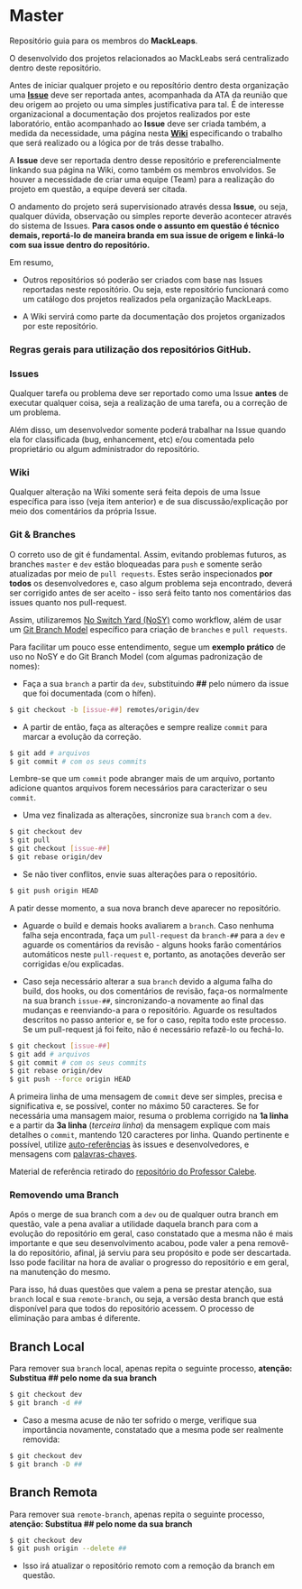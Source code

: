 # Master
Repositório guia para os membros do **MackLeaps**. 

O desenvolvido dos projetos relacionados ao MackLeabs será centralizado dentro deste repositório.

Antes de iniciar qualquer projeto e ou reposítório dentro desta organização uma [**Issue**](https://github.com/MACKLEAPS/master/issues) deve ser reportada antes, acompanhada da ATA da reunião que deu origem ao projeto ou uma simples justificativa para tal. É de interesse organizacional a documentação dos projetos realizados por este laboratório, então acompanhado ao **Issue** deve ser criada também, a medida da necessidade, uma página nesta [**Wiki**](https://github.com/MACKLEAPS/master/wiki) especificando o trabalho que será realizado ou a lógica por de trás desse trabalho. 

A **Issue** deve ser reportada dentro desse repositório e preferencialmente linkando sua página na Wiki, como também os membros envolvidos. Se houver a necessidade de criar uma equipe (Team) para a realização do projeto em questão, a equipe deverá ser citada. 

O andamento do projeto será supervisionado através dessa **Issue**, ou seja, qualquer dúvida, observação ou simples reporte deverão acontecer através do sistema de Issues. **Para casos onde o assunto em questão é técnico demais, reportá-lo de maneira branda em sua issue de origem e linká-lo com sua issue dentro do repositório.**

Em resumo, 

* Outros repositórios só poderão ser criados com base nas Issues reportadas neste repositório. Ou seja, este repositório funcionará como um catálogo dos projetos realizados pela organização MackLeaps. 

* A Wiki servirá como parte da documentação dos projetos organizados por este repositório. 


### Regras gerais para utilização dos repositórios GitHub. 

### Issues

Qualquer tarefa ou problema deve ser reportado como uma Issue **antes** de executar qualquer coisa, seja a realização de
uma tarefa, ou a correção de um problema.

Além disso, um desenvolvedor somente poderá trabalhar na Issue quando ela for classificada (bug, enhancement, etc) e/ou
comentada pelo proprietário ou algum administrador do repositório.

### Wiki

Qualquer alteração na Wiki somente será feita depois de uma Issue específica para isso (veja item anterior) e de sua
discussão/explicação por meio dos comentários da própria Issue. 

### Git & Branches

O correto uso de git é fundamental. Assim, evitando problemas futuros, as branches `master` e `dev` estão bloqueadas
para `push` e somente serão atualizadas por meio de `pull requests`. Estes serão inspecionados **por todos** os
desenvolvedores e, caso algum problema seja encontrado, deverá ser corrigido antes de ser aceito - isso será feito tanto
nos comentários das issues quanto nos pull-request.

Assim, utilizaremos [No Switch Yard (NoSY)](http://geant.cern.ch/content/suggested-work-flow-distributed-projects-nosy)
como workflow, além de usar um [Git Branch Model](http://nvie.com/posts/a-successful-git-branching-model/) específico
para criação de `branches` e `pull requests`.

Para facilitar um pouco esse entendimento, segue um **exemplo prático** de uso no NoSY e do Git Branch Model (com
algumas padronização de nomes):

* Faça a sua `branch` a partir da `dev`, substituindo **##** pelo número da issue que foi documentada (com o hífen).

```bash
$ git checkout -b [issue-##] remotes/origin/dev
```

* A partir de então, faça as alterações e sempre realize `commit` para marcar a evolução da correção.

```bash
$ git add # arquivos
$ git commit # com os seus commits
```

Lembre-se que um `commit` pode abranger mais de um arquivo, portanto adicione quantos arquivos forem necessários para
caracterizar o seu `commit`.

* Uma vez finalizada as alterações, sincronize sua `branch` com a `dev`.

```bash
$ git checkout dev
$ git pull
$ git checkout [issue-##]
$ git rebase origin/dev
```

* Se não tiver conflitos, envie suas alterações para o repositório.

```bash
$ git push origin HEAD
```

A patir desse momento, a sua nova branch deve aparecer no repositório.

* Aguarde o build e demais hooks avaliarem a `branch`. Caso nenhuma falha seja encontrada, faça um `pull-request` da
  `branch-##` para a `dev` e aguarde os comentários da revisão - alguns hooks farão comentários automáticos neste
  `pull-request` e, portanto, as anotações deverão ser corrigidas e/ou explicadas.

* Caso seja necessário alterar a sua `branch` devido a alguma falha do build, dos hooks, ou dos comentários de revisão,
  faça-os normalmente na sua branch `issue-##`, sincronizando-a novamente ao final das mudanças e reenviando-a para o
  repositório. Aguarde os resultados descritos no passo anterior e, se for o caso, repita todo este processo. Se um
  pull-request já foi feito, não é necessário refazê-lo ou fechá-lo.

```bash
$ git checkout [issue-##]
$ git add # arquivos
$ git commit # com os seus commits
$ git rebase origin/dev
$ git push --force origin HEAD
```

A primeira linha de uma mensagem de `commit` deve ser simples, precisa e significativa e, se possível, conter no máximo
50 caracteres. Se for necessária uma mansagem maior, resuma o problema corrigido na **1a linha** e a partir da **3a
linha** (_terceira linha_) da mensagem explique com mais detalhes o `commit`, mantendo 120 caracteres por linha. Quando
pertinente e possível, utilize [auto-referências](https://help.github.com/articles/autolinked-references-and-urls/) às
issues e desenvolvedores, e mensagens com
[palavras-chaves](https://help.github.com/articles/closing-issues-via-commit-messages/).

Material de referência retirado do [repositório do Professor Calebe](https://github.com/Prof-Calebe/substituicao/blob/master/README.md).


### Removendo uma Branch

Após o merge de sua branch com a `dev` ou de qualquer outra branch em questão, vale a pena avaliar a utilidade daquela branch para com a evolução do repositório em geral, caso constatado que a mesma não é mais importante e que seu desenvolvimento acabou, pode valer a pena removê-la do repositório, afinal, já serviu para seu propósito e pode ser descartada. Isso pode facilitar na hora de avaliar o progresso do repositório e em geral, na manutenção do mesmo.

Para isso, há duas questões que valem a pena se prestar atenção, sua `branch` local e sua `remote-branch`, ou seja, a versão desta branch que está disponível para que todos do repositório acessem. O processo de eliminação para ambas é diferente.

## Branch Local

Para remover sua `branch` local, apenas repita o seguinte processo, **atenção: Substitua ## pelo nome da sua branch**

```bash
$ git checkout dev
$ git branch -d ##
```
* Caso a mesma acuse de não ter sofrido o merge, verifique sua importância novamente, constatado que a mesma pode ser realmente removida:

```bash
$ git checkout dev
$ git branch -D ##
```
## Branch Remota

Para remover sua `remote-branch`, apenas repita o seguinte processo, **atenção: Substitua ## pelo nome da sua branch**

```bash
$ git checkout dev
$ git push origin --delete ##
```

* Isso irá atualizar o repositório remoto com a remoção da branch em questão. 


